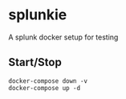 # splunkie
A splunk docker setup for testing

## Start/Stop
```
docker-compose down -v
docker-compose up -d
```
